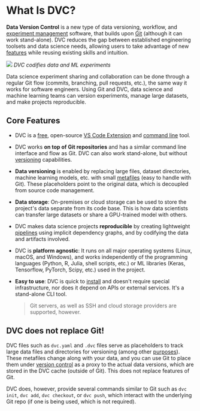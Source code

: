 # What Is DVC?

**Data Version Control** is a new type of data versioning, workflow, and
[experiment management](/doc/user-guide/experiment-management) software, that
builds upon [Git](https://git-scm.com/) (although it can work stand-alone). DVC
reduces the gap between established engineering toolsets and data science needs,
allowing users to take advantage of new [features](#core-features) while reusing
existing skills and intuition.

![](/img/reproducibility.png) _DVC codifies data and ML experiments_

Data science experiment sharing and collaboration can be done through a regular
Git flow (commits, branching, pull requests, etc.), the same way it works for
software engineers. Using Git and DVC, data science and machine learning teams
can version experiments, manage large datasets, and make projects reproducible.

## Core Features

- DVC is a [free], open-source [VS Code Extension] and [command line] tool.

- DVC works **on top of Git repositories** and has a similar command line
  interface and flow as Git. DVC can also work stand-alone, but without
  [versioning](/doc/use-cases/versioning-data-and-model-files) capabilities.

- **Data versioning** is enabled by replacing large files, dataset directories,
  machine learning models, etc. with small
  [metafiles](/doc/user-guide/project-structure) (easy to handle with Git).
  These placeholders point to the original data, which is decoupled from source
  code management.

- **Data storage**: On-premises or cloud storage can be used to store the
  project's data separate from its code base. This is how data scientists can
  transfer large datasets or share a GPU-trained model with others.

- DVC makes data science projects **reproducible** by creating lightweight
  [pipelines] using implicit dependency graphs, and by codifying the data and
  artifacts involved.

- DVC is **platform agnostic**: It runs on all major operating systems (Linux,
  macOS, and Windows), and works independently of the programming languages
  (Python, R, Julia, shell scripts, etc.) or ML libraries (Keras, Tensorflow,
  PyTorch, Scipy, etc.) used in the <abbr>project</abbr>.

- **Easy to use**: DVC is quick to [install](/doc/install) and doesn't require
  special infrastructure, nor does it depend on APIs or external services. It's
  a stand-alone CLI tool.

  > Git servers, as well as SSH and cloud storage providers are supported,
  > however.

[free]: https://github.com/iterative/dvc/blob/master/LICENSE
[vs code extension]: /doc/vs-code-extension
[command line]: /doc/command-reference
[pipelines]: /doc/user-guide/machine-learning-pipelines/defining-pipelines

## DVC does not replace Git!

DVC files such as `dvc.yaml` and `.dvc` files serve as placeholders to track
large data files and directories for versioning (among other
[purposes](/doc/user-guide/project-structure)). These metafiles change along
with your data, and you can use Git to place them under
[version control](https://git-scm.com/book/en/v2/Getting-Started-About-Version-Control)
as a proxy to the actual data versions, which are stored in the <abbr>DVC
cache</abbr> (outside of Git). This does not replace features of Git.

DVC does, however, provide several commands similar to Git such as `dvc init`,
`dvc add`, `dvc checkout`, or `dvc push`, which interact with the underlying Git
repo (if one is being used, which is not required).
